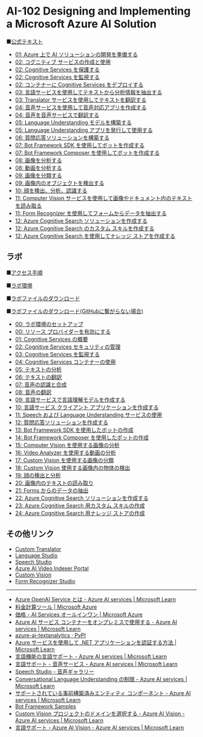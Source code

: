 # AI-102 Designing and Implementing a Microsoft Azure AI Solution

■[公式テキスト](https://learn.microsoft.com/ja-jp/training/courses/ai-102t00?wt.mc_id=esi_m2l_content_wwl#study-guide)

* [01: Azure 上で AI ソリューションの開発を準備する](https://learn.microsoft.com/ja-jp/training/modules/prepare-to-develop-ai-solutions-azure/)
* [02: コグニティブ サービスの作成と使用](https://learn.microsoft.com/ja-jp/training/modules/create-manage-cognitive-services/)
* [02: Cognitive Services を保護する](https://learn.microsoft.com/ja-jp/training/modules/secure-cognitive-services/)
* [02: Cognitive Services を監視する](https://learn.microsoft.com/ja-jp/training/modules/monitor-cognitive-services/)
* [02: コンテナーに Cognitive Services をデプロイする](https://learn.microsoft.com/ja-jp/training/modules/investigate-container-for-use-cognitive-services/)
* [03: 言語サービスを使用してテキストから分析情報を抽出する](https://learn.microsoft.com/ja-jp/training/modules/extract-insights-text-with-text-analytics-service/)
* [03: Translator サービスを使用してテキストを翻訳する](https://learn.microsoft.com/ja-jp/training/modules/translate-text-with-translator-service/)
* [04: 音声サービスを使用して音声対応アプリを作成する](https://learn.microsoft.com/ja-jp/training/modules/transcribe-speech-input-text/)
* [04: 音声を音声サービスで翻訳する](https://learn.microsoft.com/ja-jp/training/modules/translate-speech-speech-service/)
* [05: Language Understanding モデルを構築する](https://learn.microsoft.com/ja-jp/training/modules/build-language-understanding-model/)
* [05: Language Understanding アプリを発行して使用する](https://learn.microsoft.com/ja-jp/training/modules/publish-use-language-understand-app/)
* [06: 質問応答ソリューションを構築する](https://learn.microsoft.com/ja-jp/training/modules/build-qna-solution-qna-maker/)
* [07: Bot Framework SDK を使用してボットを作成する](https://learn.microsoft.com/ja-jp/training/modules/design-bot-conversation-flow/)
* [07: Bot Framework Composer を使用してボットを作成する](https://learn.microsoft.com/ja-jp/training/modules/create-bot-with-bot-framework-composer/)
* [08: 画像を分析する](https://learn.microsoft.com/ja-jp/training/modules/analyze-images/)
* [08: 動画を分析する](https://learn.microsoft.com/ja-jp/training/modules/analyze-video/)
* [09: 画像を分類する](https://learn.microsoft.com/ja-jp/training/modules/classify-images/)
* [09: 画像内のオブジェクトを検出する](https://learn.microsoft.com/ja-jp/training/modules/detect-objects-images/)
* [10: 顔を検出、分析、認識する](https://learn.microsoft.com/ja-jp/training/modules/detect-analyze-recognize-faces/)
* [11: Computer Vision サービスを使用して画像やドキュメント内のテキストを読み取る](https://learn.microsoft.com/ja-jp/training/modules/read-text-images-documents-with-computer-vision-service/)
* [11: Form Recognizer を使用してフォームからデータを抽出する](https://learn.microsoft.com/ja-jp/training/modules/work-form-recognizer/)
* [12: Azure Cognitive Search ソリューションを作成する](https://learn.microsoft.com/ja-jp/training/modules/create-azure-cognitive-search-solution/)
* [12: Azure Cognitive Search のカスタム スキルを作成する](https://learn.microsoft.com/ja-jp/training/modules/create-enrichment-pipeline-azure-cognitive-search/)
* [12: Azure Cognitive Search を使用してナレッジ ストアを作成する](https://learn.microsoft.com/ja-jp/training/modules/create-knowledge-store-azure-cognitive-search/)

## ラボ

■[アクセス手順](https://publicfilestor.blob.core.windows.net/ai102/Opening.pdf)

■[ラボ環境](https://aka.ms/lab-env)

■[ラボファイルのダウンロード](https://github.com/MicrosoftLearning/AI-102-AIEngineer/archive/refs/heads/master.zip)

■[ラボファイルのダウンロード(GitHubに繋がらない場合)](https://publicfilestor.blob.core.windows.net/ai102/AI-102-AIEngineer-master_0803.zip)

* [00: ラボ環境のセットアップ](https://github.com/MTT-ja/AI-102-AIEngineer.ja-jp/blob/main/Instructions/00-setup.md)
* [00: リソース プロバイダーを有効にする](https://github.com/MTT-ja/AI-102-AIEngineer.ja-jp/blob/main/Instructions/00-update-resource-providers.md)
* [01: Cognitive Services の概要](https://github.com/MTT-ja/AI-102-AIEngineer.ja-jp/blob/main/Instructions/01-get-started-cognitive-services.md)
* [02: Cognitive Services セキュリティの管理](https://github.com/MTT-ja/AI-102-AIEngineer.ja-jp/blob/main/Instructions/02-cognitive-services-security.md)
* [03: Cognitive Services を監視する](https://github.com/MTT-ja/AI-102-AIEngineer.ja-jp/blob/main/Instructions/03-monitor-cognitive-services.md)
* [04: Cognitive Services コンテナーの使用](https://github.com/MTT-ja/AI-102-AIEngineer.ja-jp/blob/main/Instructions/04-use-a-container.md)
* [05: テキストの分析](https://github.com/MTT-ja/AI-102-AIEngineer.ja-jp/blob/main/Instructions/05-analyze-text.md)
* [06: テキストの翻訳](https://github.com/MTT-ja/AI-102-AIEngineer.ja-jp/blob/main/Instructions/06-translate-text.md)
* [07: 音声の認識と合成](https://github.com/MTT-ja/AI-102-AIEngineer.ja-jp/blob/main/Instructions/07-speech.md)
* [08: 音声の翻訳](https://github.com/MTT-ja/AI-102-AIEngineer.ja-jp/blob/main/Instructions/08-translate-speech.md)
* [09: 言語サービスで言語理解モデルを作成する](https://github.com/MTT-ja/AI-102-AIEngineer.ja-jp/blob/main/Instructions/09b-language-understanding-(preview).md)
* [10: 言語サービス クライアント アプリケーションを作成する](https://github.com/MTT-ja/AI-102-AIEngineer.ja-jp/blob/main/Instructions/10b-language-understanding-client-(preview).md)
* [11: Speech および Language Understanding サービスの使用](https://github.com/MTT-ja/AI-102-AIEngineer.ja-jp/blob/main/Instructions/11-language-understanding-speech.md)
* [12: 質問応答ソリューションを作成する](https://github.com/MTT-ja/AI-102-AIEngineer.ja-jp/blob/japanese/Instructions/12-qna-maker.md)
* [13: Bot Framework SDK を使用したボットの作成](https://github.com/MTT-ja/AI-102-AIEngineer.ja-jp/blob/main/Instructions/13-bot-framework.md)
* [14: Bot Framework Composer を使用したボットの作成](https://github.com/MTT-ja/AI-102-AIEngineer.ja-jp/blob/main/Instructions/14-bot-composer.md)
* [15: Computer Vision を使用する画像の分析](https://github.com/MTT-ja/AI-102-AIEngineer.ja-jp/blob/main/Instructions/15-computer-vision.md)
* [16: Video Analyzer を使用する動画の分析](https://github.com/MTT-ja/AI-102-AIEngineer.ja-jp/blob/main/Instructions/16-video-indexer.md)
* [17: Custom Vision を使用する画像の分類](https://github.com/MTT-ja/AI-102-AIEngineer.ja-jp/blob/main/Instructions/17-image-classification.md)
* [18: Custom Vision 使用する画像内の物体の検出](https://github.com/MTT-ja/AI-102-AIEngineer.ja-jp/blob/main/Instructions/18-object-detection.md)
* [19: 顔の検出と分析](https://github.com/MTT-ja/AI-102-AIEngineer.ja-jp/blob/main/Instructions/19-face-service.md)
* [20: 画像内のテキストの読み取り](https://github.com/MTT-ja/AI-102-AIEngineer.ja-jp/blob/main/Instructions/20-ocr.md)
* [21: Forms からのデータの抽出](https://github.com/MTT-ja/AI-102-AIEngineer.ja-jp/blob/main/Instructions/21-form-recognizer.md)
* [22: Azure Cognitive Search ソリューションを作成する](https://github.com/MTT-ja/AI-102-AIEngineer.ja-jp/blob/main/Instructions/22-azure-search.md)
* [23: Azure Cognitive Search 用カスタム スキルの作成](https://github.com/MTT-ja/AI-102-AIEngineer.ja-jp/blob/main/Instructions/23-search-skills.md)
* [24: Azure Cognitive Search 用ナレッジ ストアの作成](https://github.com/MTT-ja/AI-102-AIEngineer.ja-jp/blob/main/Instructions/24-knowledge-store.md)

## その他リンク
* [Custom Translator](https://portal.customtranslator.azure.ai/)
* [Language Studio](https://language.cognitive.azure.com/)
* [Speech Studio](https://speech.microsoft.com/)
* [Azure AI Video Indexer Portal](https://www.videoindexer.ai/)
* [Custom Vision](https://www.customvision.ai/)
* [Form Recognizer Studio](https://formrecognizer.appliedai.azure.com/)
---
* [Azure OpenAI Service とは - Azure AI services | Microsoft Learn](https://learn.microsoft.com/ja-jp/azure/ai-services/openai/overview)
* [料金計算ツール | Microsoft Azure](https://azure.microsoft.com/ja-jp/pricing/calculator/)
* [価格 - AI Services オールインワン | Microsoft Azure](https://azure.microsoft.com/ja-jp/pricing/details/cognitive-services/)
* [Azure AI サービス コンテナーをオンプレミスで使用する - Azure AI services | Microsoft Learn](https://learn.microsoft.com/ja-jp/azure/ai-services/cognitive-services-container-support)
* [azure-ai-textanalytics · PyPI](https://pypi.org/project/azure-ai-textanalytics/)
* [Azure サービスを使用して .NET アプリケーションを認証する方法 | Microsoft Learn](https://learn.microsoft.com/ja-jp/dotnet/azure/sdk/authentication?tabs=command-line)
* [言語機能の言語サポート - Azure AI services | Microsoft Learn](https://learn.microsoft.com/ja-jp/azure/ai-services/language-service/concepts/language-support)
* [言語サポート - 音声サービス - Azure AI services | Microsoft Learn](https://learn.microsoft.com/ja-jp/azure/ai-services/speech-service/language-support?tabs=stt)
* [Speech Studio - 音声ギャラリー](https://speech.microsoft.com/portal/voicegallery)
* [Conversational Language Understanding の制限 - Azure AI services | Microsoft Learn](https://learn.microsoft.com/ja-jp/azure/ai-services/language-service/conversational-language-understanding/service-limits#regional-availability)
* [サポートされている事前構築済みエンティティ コンポーネント - Azure AI services | Microsoft Learn](https://learn.microsoft.com/ja-jp/azure/ai-services/language-service/conversational-language-understanding/prebuilt-component-reference)
* [Bot Framework Samples](https://github.com/microsoft/BotBuilder-Samples)
* [Custom Vision プロジェクトのドメインを選択する - Azure AI Vision - Azure AI services | Microsoft Learn](https://learn.microsoft.com/ja-jp/azure/ai-services/custom-vision-service/select-domain)
* [言語サポート - Azure AI Vision - Azure AI services | Microsoft Learn](https://learn.microsoft.com/ja-jp/azure/ai-services/computer-vision/language-support)
